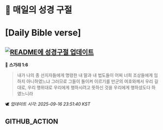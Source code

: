 # 🙏 매일의 성경 구절
# [Daily Bible verse]
## [![README에 성경구절 업데이트](https://github.com/DONGSUKA/first_test/actions/workflows/update-readme-bible.yml/badge.svg)](https://github.com/DONGSUKA/first_test/actions/workflows/update-readme-bible.yml)
<!-- START_BIBLE_VERSE -->
📖 **스가랴 1:6**
> 내가 나의 종 선지자들에게 명령한 내 말과 내 법도들이 어찌 너희 조상들에게 임하지 아니하였느냐 그러므로 그들이 돌이켜 이르기를 만군의 여호와께서 우리 길대로, 우리 행위대로 우리에게 행하시려고 뜻하신 것을 우리에게 행하셨도다 하였느니라

🕊️ _업데이트 시각: 2025-09-16 23:51:40 KST_
  <!-- END_BIBLE_VERSE -->
## GITHUB_ACTION
